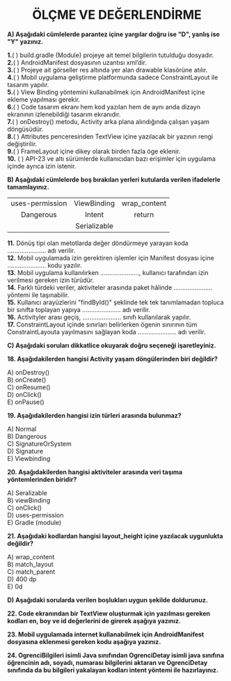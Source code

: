 <h1 style="text-align:center;">ÖLÇME VE DEĞERLENDİRME</h1>

**A) Aşağıdaki cümlelerde parantez içine yargılar doğru ise "D", yanlış ise "Y" yazınız.**

**1.**( ) build.gradle (Module) projeye ait temel bilgilerin tutulduğu dosyadır.\
**2.**( ) AndroidManifest dosyasının uzantısı xml’dir.\
**3.**( ) Projeye ait görseller res altında yer alan drawable klasörüne atılır.\
**4.**( ) Mobil uygulama geliştirme platformunda sadece ConstraintLayout ile tasarım yapılır.\
**5.**( ) View Binding yöntemini kullanabilmek için AndroidManifest içine ekleme yapılması gerekir.\
**6.**( ) Code tasarım ekranı hem kod yazılan hem de aynı anda dizayn ekranının izlenebildiği tasarım ekranıdır.\
**7.**( ) onDestroy() metodu, Activity arka plana alındığında çalışan yaşam döngüsüdür.\
**8.**( ) Attributes penceresinden TextView içine yazılacak bir yazının rengi değiştirilir.\
**9.**( ) FrameLayout içine dikey olarak birden fazla öge eklenir.\
**10.** ( ) API-23 ve altı sürümlerde kullanıcıdan bazı erişimler için uygulama içinde ayrıca izin istenir.

**B) Aşağıdaki cümlelerde boş bırakılan yerleri kutularda verilen ifadelerle tamamlayınız.**

|                 |              |              |
| :-------------: | :----------: | :----------: |
| uses-permission | ViewBinding  | wrap_content |
|    Dangerous    |    Intent    |    return    |
|                 | Serializable |              |

**11.** Dönüş tipi olan metotlarda değer döndürmeye yarayan koda ...................... adı verilir.\
**12.** Mobil uygulamada izin gerektiren işlemler için Manifest dosyası içine ...................... kodu yazılır.\
**13.** Mobil uygulama kullanılırken ......................, kullanıcı tarafından izin verilmesi gereken izin türüdür.\
**14.** Farklı türdeki veriler, aktiviteler arasında paket hâlinde ...................... yöntemi ile taşınabilir.\
**15.** Kullanıcı arayüzlerini "findById()" şeklinde tek tek tanımlamadan topluca bir sınıfta toplayan yapıya ...................... adı verilir.\
**16.** Activityler arası geçiş, ...................... sınıfı kullanılarak yapılır.\
**17.** ConstraintLayout içinde sınırları belirlerken ögenin sınırının tüm ConstraintLayouta yayılmasını sağlayan koda ...................... adı verilir.

**C) Aşağıdaki soruları dikkatlice okuyarak doğru seçeneği işaretleyiniz.**

**18. Aşağıdakilerden hangisi Activity yaşam döngülerinden biri değildir?**

A) onDestroy()\
B) onCreate()\
C) onResume()\
D) onClick()\
E) onPause()

**19. Aşağıdakilerden hangisi izin türleri arasında bulunmaz?**

A) Normal \
B) Dangerous \
C) SignatureOrSystem\
D) Signature \
E) Viewbinding

**20. Aşağıdakilerden hangisi aktiviteler arasında veri taşıma yöntemlerinden biridir?**

A) Seralizable \
B) viewBinding \
C) onClick()\
D) uses-permission \
E) Gradle (module)

**21. Aşağıdaki kodlardan hangisi layout_height içine yazılacak uygunlukta değildir?**

A) wrap_content \
B) match_layout \
C) match_parent\
D) 400 dp \
E) 0d

**D) Aşağıdaki sorularda verilen boşlukları uygun şekilde doldurunuz.**

**22. Code ekranından bir TextView oluşturmak için yazılması gereken kodları en, boy ve id değerlerini de girerek aşağıya yazınız.**

**23. Mobil uygulamada internet kullanabilmek için AndroidManifest dosyasına eklenmesi gereken kodu aşağıya yazınız.**

**24. OgrenciBilgileri isimli Java sınıfından OgrenciDetay isimli java sınıfına öğrencinin adı, soyadı, numarası bilgilerini aktaran ve OgrenciDetay sınıfında da bu bilgileri yakalayan kodları intent yöntemi ile hazırlayınız.**